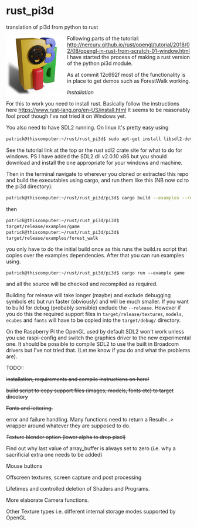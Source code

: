 # rust_pi3d
translation of pi3d from python to rust

<img src="rust_pi3d.png" align="left" width="33%" />

Following parts of the tutorial:
http://nercury.github.io/rust/opengl/tutorial/2018/02/08/opengl-in-rust-from-scratch-01-window.html
I have started the process of making a rust version of the python pi3d
module.

As at commit 12c692f most of the functionality is in place to get demos such
as ForestWalk working.

*Installation*

For this to work you need to install rust. Basically follow the instructions
here https://www.rust-lang.org/en-US/install.html It seems to be reasonably
fool proof though I've not tried it on Windows yet.

You also need to have SDL2 running. On linux it's pretty easy using

```sh
patrick@thiscomputer:~/rust/rust_pi3d$ sudo apt-get install libsdl2-dev
```

See the tutorial link at the top or the rust sdl2 crate site for what to
do for windows. PS I have added the SDL2.dll v2.0.10 x86 but you should
download and install the one appropriate for your windows and machine.

Then in the terminal navigate to wherever you cloned or extracted this
repo and build the executables using cargo, and run them like this (NB
now cd to the pi3d directory):

```sh
patrick@thiscomputer:~/rust/rust_pi3d/pi3d$ cargo build --examples --release
```
then
```
patrick@thiscomputer:~/rust/rust_pi3d/pi3d$ target/release/examples/game
patrick@thiscomputer:~/rust/rust_pi3d/pi3d$ target/release/examples/forest_walk
```
you only have to do the initial build once as this runs the build.rs script
that copies over the examples dependencies. After that you can run examples using.
```
patrick@thiscomputer:~/rust/rust_pi3d/pi3d$ cargo run --example game
```
and all the source will be checked and recompiled as required.

Building for release will take longer (maybe) and exclude debugging symbols etc but
run faster (obviously) and will be much smaller. If you want to build for
debug (probably sensible) exclude the `--release`. However if you do this
the required support files in `target/release/textures`, `models`, `ecubes`
and `fonts` will have to be copied into the `target/debug/` directory.

On the Raspberry Pi the OpenGL used by default SDL2 won't work unless you use
raspi-config and switch the graphics driver to the new experimental one.
It should be possible to compile SDL2 to use the built in Broadcom drivers
but I've not tried that. (Let me know if you do and what the problems are).

TODO::

~~installation, requirements and compile instructions on here!~~

~~build script to copy support files (images, models, fonts etc) to target
directory~~

~~Fonts and lettering.~~

error and failure handling. Many functions need to return a Result<..>
wrapper around whatever they are supposed to do.

~~Texture blender option (lower alpha to drop pixel)~~

Find out why last value of array_buffer is always set to zero (i.e.
why a sacrificial extra one needs to be added)

Mouse buttons

Offscreen textures, screen capture and post processing

Lifetimes and controlled deletion of Shaders and Programs.

More elaborate Camera functions.

Other Texture types i.e. different internal storage modes supported
by OpenGL
